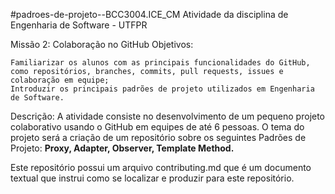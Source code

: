 #padroes-de-projeto--BCC3004.ICE_CM
Atividade da disciplina de Engenharia de Software - UTFPR

Missão 2: Colaboração no GitHub
Objetivos:

    Familiarizar os alunos com as principais funcionalidades do GitHub, 
    como repositórios, branches, commits, pull requests, issues e colaboração em equipe;
    Introduzir os principais padrões de projeto utilizados em Engenharia de Software.
Descrição: A atividade consiste no desenvolvimento de um pequeno projeto colaborativo usando o GitHub em equipes de até 6 pessoas. O tema do projeto será a criação de um repositório sobre os seguintes Padrões de Projeto: 
<b> Proxy, Adapter, Observer, Template Method. </b>

Este repositório possui um arquivo contributing.md que é um documento textual que instrui como se localizar e produzir para este repositório.


